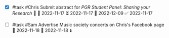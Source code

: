 - [x] #task #Chris Submit abstract for *PGR Student Panel: Sharing your Research* 🔼 🛫 2022-11-17 ⏳ 2022-11-17 📅 2022-12-09 ✅ 2022-11-17
- [ ] #task #Sam Advertise Music society concerts on Chris's Facebook page 📅 2022-11-18 🛫 2022-11-18 ⏫ 

